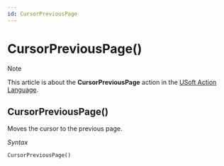 ```yaml
---
id: CursorPreviousPage
---
```


# CursorPreviousPage()



> [!NOTE]
> This article is about the **CursorPreviousPage** action in the [USoft Action Language](/docs/Task_flow/Action_Language_reference/USoft_Action_Language.md).

## **CursorPreviousPage()**

Moves the cursor to the previous page.

*Syntax*

```
CursorPreviousPage()
```

 